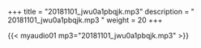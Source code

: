+++
title = "20181101_jwu0a1pbqjk.mp3"
description = " 20181101_jwu0a1pbqjk.mp3 "
weight = 20
+++

{{< myaudio01 mp3="20181101_jwu0a1pbqjk.mp3" >}}

